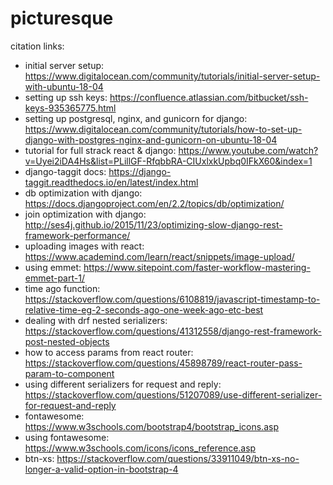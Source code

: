 # picturesque

citation links:

- initial server setup: <https://www.digitalocean.com/community/tutorials/initial-server-setup-with-ubuntu-18-04>
- setting up ssh keys: <https://confluence.atlassian.com/bitbucket/ssh-keys-935365775.html>
- setting up postgresql, nginx, and gunicorn for django: <https://www.digitalocean.com/community/tutorials/how-to-set-up-django-with-postgres-nginx-and-gunicorn-on-ubuntu-18-04>
- tutorial for full strack react & django: <https://www.youtube.com/watch?v=Uyei2iDA4Hs&list=PLillGF-RfqbbRA-CIUxlxkUpbq0IFkX60&index=1>
- django-taggit docs: <https://django-taggit.readthedocs.io/en/latest/index.html>
- db optimization with django: <https://docs.djangoproject.com/en/2.2/topics/db/optimization/>
- join optimization with django: <http://ses4j.github.io/2015/11/23/optimizing-slow-django-rest-framework-performance/>
- uploading images with react: <https://www.academind.com/learn/react/snippets/image-upload/>
- using emmet: <https://www.sitepoint.com/faster-workflow-mastering-emmet-part-1/>
- time ago function: <https://stackoverflow.com/questions/6108819/javascript-timestamp-to-relative-time-eg-2-seconds-ago-one-week-ago-etc-best>
- dealing with drf nested serializers: <https://stackoverflow.com/questions/41312558/django-rest-framework-post-nested-objects>
- how to access params from react router: <https://stackoverflow.com/questions/45898789/react-router-pass-param-to-component>
- using different serializers for request and reply: <https://stackoverflow.com/questions/51207089/use-different-serializer-for-request-and-reply>
- fontawesome: <https://www.w3schools.com/bootstrap4/bootstrap_icons.asp>
- using fontawesome: <https://www.w3schools.com/icons/icons_reference.asp>
- btn-xs: <https://stackoverflow.com/questions/33911049/btn-xs-no-longer-a-valid-option-in-bootstrap-4>
